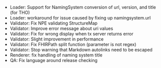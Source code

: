* Loader: Support for NamingSystem conversion of url, version, and title (for THO)
* Loader: workaround for issue caused by fixing up namingsystem.url
* Validator: Fix NPE validating StructureMap
* Validator: Improve error message about uri values
* Validator: Fix for wrong display when tx server returns error
* Validator: Slight improvement in performance
* Validator: Fix FHIRPath split function (parameter is not regex)
* Validator: Stop warning that Markdown autolinks need to be escaped
* Renderer: fix handling of naming system title
* QA: Fix language around release checking
